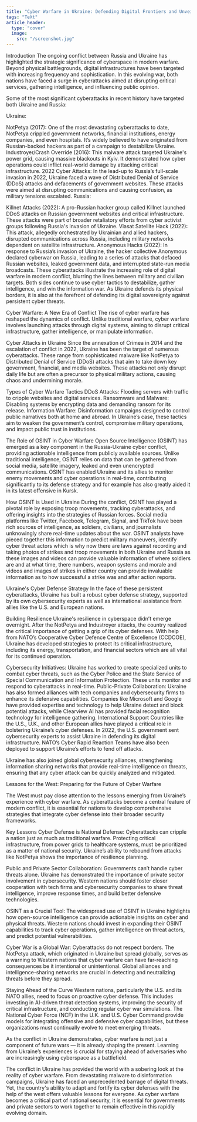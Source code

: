 ```yaml
---
title: "Cyber Warfare in Ukraine: Defending Digital Frontiers and Unveiling the OSINT Revolution"
tags: "TeXt"
article_header:
  type: "cover"
  image:
    src: "/screenshot.jpg"
---
```


Introduction
The ongoing conflict between Russia and Ukraine has highlighted the strategic significance of cyberspace in modern warfare. Beyond physical battlegrounds, digital infrastructures have been targeted with increasing frequency and sophistication. In this evolving war, both nations have faced a surge in cyberattacks aimed at disrupting critical services, gathering intelligence, and influencing public opinion.

Some of the most significant cyberattacks in recent history have targeted both Ukraine and Russia:

Ukraine:

NotPetya (2017): One of the most devastating cyberattacks to date, NotPetya crippled government networks, financial institutions, energy companies, and even hospitals. It’s widely believed to have originated from Russian-backed hackers as part of a campaign to destabilize Ukraine.
Industroyer/Crash Override (2016): This malware attack targeted Ukraine's power grid, causing massive blackouts in Kyiv. It demonstrated how cyber operations could inflict real-world damage by attacking critical infrastructure.
2022 Cyber Attacks: In the lead-up to Russia’s full-scale invasion in 2022, Ukraine faced a wave of Distributed Denial of Service (DDoS) attacks and defacements of government websites. These attacks were aimed at disrupting communications and causing confusion, as military tensions escalated.
Russia:

Killnet Attacks (2022): A pro-Russian hacker group called Killnet launched DDoS attacks on Russian government websites and critical infrastructure. These attacks were part of broader retaliatory efforts from cyber activist groups following Russia's invasion of Ukraine.
Viasat Satellite Hack (2022): This attack, allegedly orchestrated by Ukrainian and allied hackers, disrupted communications across Russia, including military networks dependent on satellite infrastructure.
Anonymous Hacks (2022): In response to Russia’s invasion of Ukraine, the hacker collective Anonymous declared cyberwar on Russia, leading to a series of attacks that defaced Russian websites, leaked government data, and interrupted state-run media broadcasts.
These cyberattacks illustrate the increasing role of digital warfare in modern conflict, blurring the lines between military and civilian targets. Both sides continue to use cyber tactics to destabilize, gather intelligence, and win the information war. As Ukraine defends its physical borders, it is also at the forefront of defending its digital sovereignty against persistent cyber threats.

Cyber Warfare: A New Era of Conflict
The rise of cyber warfare has reshaped the dynamics of conflict. Unlike traditional warfare, cyber warfare involves launching attacks through digital systems, aiming to disrupt critical infrastructure, gather intelligence, or manipulate information.

Cyber Attacks in Ukraine
Since the annexation of Crimea in 2014 and the escalation of conflict in 2022, Ukraine has been the target of numerous cyberattacks. These range from sophisticated malware like NotPetya to Distributed Denial of Service (DDoS) attacks that aim to take down key government, financial, and media websites. These attacks not only disrupt daily life but are often a precursor to physical military actions, causing chaos and undermining morale.

Types of Cyber Warfare Tactics
DDoS Attacks: Flooding servers with traffic to cripple websites and digital services.
Ransomware and Malware: Disabling systems by encrypting data and demanding ransom for its release.
Information Warfare: Disinformation campaigns designed to control public narratives both at home and abroad.
In Ukraine’s case, these tactics aim to weaken the government’s control, compromise military operations, and impact public trust in institutions.

The Role of OSINT in Cyber Warfare
Open Source Intelligence (OSINT) has emerged as a key component in the Russia-Ukraine cyber conflict, providing actionable intelligence from publicly available sources. Unlike traditional intelligence, OSINT relies on data that can be gathered from social media, satellite imagery, leaked and even unencrypted communications. OSINT has enabled Ukraine and its allies to monitor enemy movements and cyber operations in real-time, contributing significantly to its defense strategy and for example has also greatly aided it in its latest offensive in Kursk.

How OSINT is Used in Ukraine
During the conflict, OSINT has played a pivotal role by exposing troop movements, tracking cyberattacks, and offering insights into the strategies of Russian forces. Social media platforms like Twitter, Facebook, Telegram, Signal, and TikTok have been rich sources of intelligence, as soldiers, civilians, and journalists unknowingly share real-time updates about the war. OSINT analysts have pieced together this information to predict military maneuvers, identify cyber threat actors which is why now there are laws against recording and taking photos of strikes and troop movements in both Ukraine and Russia as these images and videos can provide valuable information of where soldiers are and at what time, there numbers, weapon systems and morale and videos and images of strikes in either country can provide invaluable information as to how successful a strike was and after action reports.



Ukraine's Cyber Defense Strategy
In the face of these persistent cyberattacks, Ukraine has built a robust cyber defense strategy, supported by its own cybersecurity experts as well as international assistance from allies like the U.S. and European nations.

Building Resilience
Ukraine's resilience in cyberspace didn’t emerge overnight. After the NotPetya and Industroyer attacks, the country realized the critical importance of getting a grip of its cyber defenses. With help from NATO’s Cooperative Cyber Defence Centre of Excellence (CCDCOE), Ukraine has developed strategies to protect its critical infrastructure, including its energy, transportation, and financial sectors which are all vital for its continued operation.

Cybersecurity Initiatives: Ukraine has worked to create specialized units to combat cyber threats, such as the Cyber Police and the State Service of Special Communication and Information Protection. These units monitor and respond to cyberattacks in real-time.
Public-Private Collaboration: Ukraine has also formed alliances with tech companies and cybersecurity firms to enhance its defensive capabilities. Companies like Microsoft and Google have provided expertise and technology to help Ukraine detect and block potential attacks, while Clearview AI has provided facial recognition technology for intelligence gathering.
International Support
Countries like the U.S., U.K., and other European allies have played a critical role in bolstering Ukraine’s cyber defenses. In 2022, the U.S. government sent cybersecurity experts to assist Ukraine in defending its digital infrastructure. NATO’s Cyber Rapid Reaction Teams have also been deployed to support Ukraine’s efforts to fend off attacks.

Ukraine has also joined global cybersecurity alliances, strengthening information sharing networks that provide real-time intelligence on threats, ensuring that any cyber attack can be quickly analyzed and mitigated.

Lessons for the West: Preparing for the Future of Cyber Warfare

The West must pay close attention to the lessons emerging from Ukraine’s experience with cyber warfare. As cyberattacks become a central feature of modern conflict, it is essential for nations to develop comprehensive strategies that integrate cyber defense into their broader security frameworks.

Key Lessons
Cyber Defense is National Defense: Cyberattacks can cripple a nation just as much as traditional warfare. Protecting critical infrastructure, from power grids to healthcare systems, must be prioritized as a matter of national security. Ukraine’s ability to rebound from attacks like NotPetya shows the importance of resilience planning.

Public and Private Sector Collaboration: Governments can’t handle cyber threats alone. Ukraine has demonstrated the importance of private sector involvement in cybersecurity. Western nations should foster closer cooperation with tech firms and cybersecurity companies to share threat intelligence, improve response times, and build better defensive technologies.

OSINT as a Crucial Tool: The widespread use of OSINT in Ukraine highlights how open-source intelligence can provide actionable insights on cyber and physical threats. Western nations should invest in expanding their OSINT capabilities to track cyber operations, gather intelligence on threat actors, and predict potential vulnerabilities.

Cyber War is a Global War: Cyberattacks do not respect borders. The NotPetya attack, which originated in Ukraine but spread globally, serves as a warning to Western nations that cyber warfare can have far-reaching consequences be it intentional or unintentional. Global alliances and intelligence-sharing networks are crucial in detecting and neutralizing threats before they spread.

Staying Ahead of the Curve
Western nations, particularly the U.S. and its NATO allies, need to focus on proactive cyber defense. This includes investing in AI-driven threat detection systems, improving the security of critical infrastructure, and conducting regular cyber war simulations. The National Cyber Force (NCF) in the U.K. and U.S. Cyber Command provide models for integrating offensive and defensive cyber capabilities, but these organizations must continually evolve to meet emerging threats.

As the conflict in Ukraine demonstrates, cyber warfare is not just a component of future wars — it is already shaping the present. Learning from Ukraine’s experiences is crucial for staying ahead of adversaries who are increasingly using cyberspace as a battlefield.

The conflict in Ukraine has provided the world with a sobering look at the reality of cyber warfare. From devastating malware to disinformation campaigns, Ukraine has faced an unprecedented barrage of digital threats. Yet, the country's ability to adapt and fortify its cyber defenses with the help of the west offers valuable lessons for everyone. As cyber warfare becomes a critical part of national security, it is essential for governments and private sectors to work together to remain effective in this rapidly evolving domain.


<!--more-->
